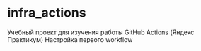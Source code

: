 # infra_actions
Учебный проект для изучения работы GitHub Actions (Яндекс Практикум)
Настройка первого workflow
